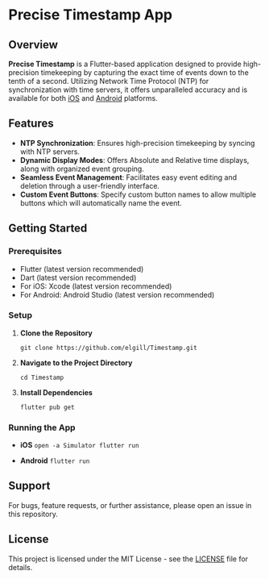 
# Precise Timestamp App

## Overview

**Precise Timestamp** is a Flutter-based application designed to provide high-precision timekeeping by capturing the exact time of events down to the tenth of a second. Utilizing Network Time Protocol (NTP) for synchronization with time servers, it offers unparalleled accuracy and is available for both [iOS](https://apps.apple.com/us/app/precise-timestamp/id6463294734) and [Android](https://play.google.com/store/apps/details?id=dev.gillin.timestamp) platforms.

## Features

-   **NTP Synchronization**: Ensures high-precision timekeeping by syncing with NTP servers.
-   **Dynamic Display Modes**: Offers Absolute and Relative time displays, along with organized event grouping.
-   **Seamless Event Management**: Facilitates easy event editing and deletion through a user-friendly interface.
-   **Custom Event Buttons**: Specify custom button names to allow multiple buttons which will automatically name the event.

## Getting Started

### Prerequisites

-   Flutter (latest version recommended)
-   Dart (latest version recommended)
-   For iOS: Xcode (latest version recommended)
-   For Android: Android Studio (latest version recommended)

### Setup

1.  **Clone the Repository**
    
    `git clone https://github.com/elgill/Timestamp.git` 
    
2.  **Navigate to the Project Directory**
    
    `cd Timestamp` 
    
3.  **Install Dependencies**
    
    `flutter pub get` 
    

### Running the App

-   **iOS**
    `open -a Simulator
    flutter run` 
    
-   **Android**
    `flutter run` 
    
## Support

For bugs, feature requests, or further assistance, please open an issue in this repository.

## License

This project is licensed under the MIT License - see the [LICENSE](LICENSE) file for details.
